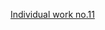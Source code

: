 [Individual work no.11](https://else.fcim.utm.md/mod/page/view.php?id=42008
"Individual work no.11")

